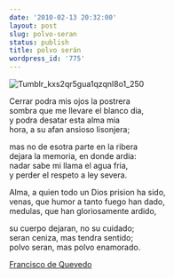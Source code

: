 ```yaml
---
date: '2010-02-13 20:32:00'
layout: post
slug: polvo-seran
status: publish
title: polvo serán
wordpress_id: '775'
---
```



    


![Tumblr_kxs2qr5gua1qzqnl8o1_250](http://jjdenis.files.wordpress.com/2010/02/tumblr_kxs2qr5gua1qzqnl8o1_250-scaled500.jpg?w=230)








Cerrar podra mis ojos la postrera  
sombra que me llevare el blanco dia,   
y podra desatar esta alma mia   
hora, a su afan ansioso lisonjera; 

mas no de esotra parte en la ribera   
dejara la memoria, en donde ardia:   
nadar sabe mi llama el agua fria,   
y perder el respeto a ley severa.

Alma, a quien todo un Dios prision ha sido,  
venas, que humor a tanto fuego han dado,  
medulas, que han gloriosamente ardido,

su cuerpo dejaran, no su cuidado;  
seran ceniza, mas tendra sentido;  
polvo seran, mas polvo enamorado.




[Francisco de Quevedo](http://es.wikipedia.org/wiki/Francisco_de_Quevedo)


  
